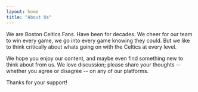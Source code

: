 ```yaml
---
layout: home
title: "About Us"
---
```


We are Boston Celtics Fans. Have been for decades. We cheer for our team to win every game, we go into every game knowing they could. But we like to think critically about whats going on with the Celtics at every level. 

We hope you enjoy our content, and maybe even find something new to think about from us. We love discussion; please share your thoughts -- whether you agree or disagree -- on any of our platforms.

Thanks for your support!
